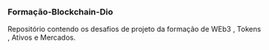 ### Formação-Blockchain-Dio
Repositório contendo os desafios de projeto da formação de WEb3 , Tokens , Ativos  e Mercados.


